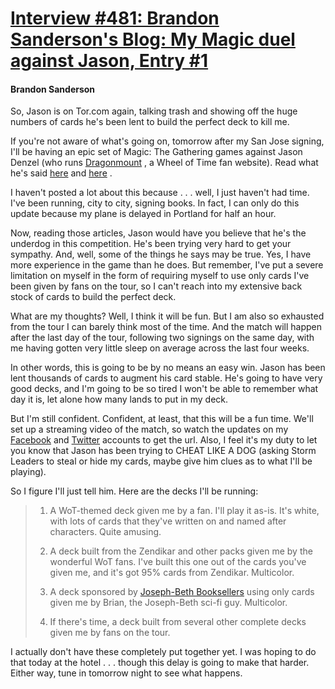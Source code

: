 # [Interview #481: Brandon Sanderson's Blog: My Magic duel against Jason, Entry #1](https://www.theoryland.com/intvmain.php?i=481#1)

#### Brandon Sanderson

So, Jason is on Tor.com again, talking trash and showing off the huge numbers of cards he's been lent to build the perfect deck to kill me.

If you're not aware of what's going on, tomorrow after my San Jose signing, I'll be having an epic set of Magic: The Gathering games against Jason Denzel (who runs
[Dragonmount](http://dragonmount.com/)
, a Wheel of Time fan website). Read what he's said
[here](http://www.tor.com/blogs/2009/11/the-duel-part-1-help-me-defeat-brandon-sanderson)
and
[here](http://www.tor.com/blogs/2009/11/the-duel-part-2-how-i-will-defeat-brandon-sanderson)
.

I haven't posted a lot about this because . . . well, I just haven't had time. I've been running, city to city, signing books. In fact, I can only do this update because my plane is delayed in Portland for half an hour.

Now, reading those articles, Jason would have you believe that he's the underdog in this competition. He's been trying very hard to get your sympathy. And, well, some of the things he says may be true. Yes, I have more experience in the game than he does. But remember, I've put a severe limitation on myself in the form of requiring myself to use only cards I've been given by fans on the tour, so I can't reach into my extensive back stock of cards to build the perfect deck.

What are my thoughts? Well, I think it will be fun. But I am also so exhausted from the tour I can barely think most of the time. And the match will happen after the last day of the tour, following two signings on the same day, with me having gotten very little sleep on average across the last four weeks.

In other words, this is going to be by no means an easy win. Jason has been lent thousands of cards to augment his card stable. He's going to have very good decks, and I'm going to be so tired I won't be able to remember what day it is, let alone how many lands to put in my deck.

But I'm still confident. Confident, at least, that this will be a fun time. We'll set up a streaming video of the match, so watch the updates on my
[Facebook](https://www.facebook.com/Mistborn)
and
[Twitter](http://twitter.com/BrandSanderson)
accounts to get the url. Also, I feel it's my duty to let you know that Jason has been trying to CHEAT LIKE A DOG (asking Storm Leaders to steal or hide my cards, maybe give him clues as to what I'll be playing).

So I figure I'll just tell him. Here are the decks I'll be running:

> 1. A WoT-themed deck given me by a fan. I'll play it as-is. It's white, with lots of cards that they've written on and named after characters. Quite amusing.
>   
> 2. A deck built from the Zendikar and other packs given me by the wonderful WoT fans. I've built this one out of the cards you've given me, and it's got 95% cards from Zendikar. Multicolor.
>   
> 3. A deck sponsored by
> [Joseph-Beth Booksellers](http://www.josephbeth.com/Landing.aspx)
> using only cards given me by Brian, the Joseph-Beth sci-fi guy. Multicolor.
>   
> 4. If there's time, a deck built from several other complete decks given me by fans on the tour.

I actually don't have these completely put together yet. I was hoping to do that today at the hotel . . . though this delay is going to make that harder. Either way, tune in tomorrow night to see what happens.

